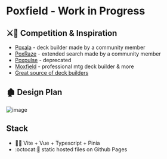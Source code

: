 # Poxfield - Work in Progress

## :crossed_swords::saxophone: Competition & Inspiration
- [Poxala](https://poxala-fa4ce.web.app/runes) - deck builder made by a community member
- [PoxRaze](https://blacr7.github.io/PoxRaze/) - extended search made by a community member
- [Poxpulse](https://github.com/winsomniak/poxpulse.com) - deprecated
- [Moxfield](https://www.moxfield.com/) - professional mtg deck builder & more
- [Great source of deck builders](https://www.similarweb.com/website/moxfield.com/competitors/)

## :derelict_house: Design Plan

![image](https://user-images.githubusercontent.com/44639352/224578422-33b2be7c-fef2-48c4-ba4c-0792e41e8472.png)

## Stack
- :green_heart::pineapple: Vite + Vue + Typescript + Pinia
- :octocat::page_facing_up: static hosted files on Github Pages
